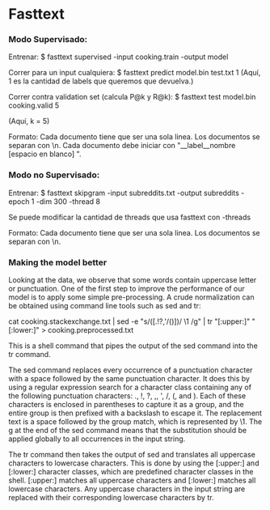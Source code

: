 # Fasttext
### Modo Supervisado:

Entrenar: 
$ fasttext supervised -input cooking.train -output model

Correr para un input cualquiera:
$ fasttext predict model.bin test.txt 1
(Aquí, 1 es la cantidad de labels que queremos que devuelva.)

Correr contra validation set (calcula P@k y R@k):
$ fasttext test model.bin cooking.valid 5

(Aquí, k = 5)

Formato:
Cada documento tiene que ser una sola linea. Los documentos se separan con \n. Cada documento debe iniciar con "__label__nombre [espacio en blanco] ".


### Modo no Supervisado:

Entrenar: 
$ fasttext skipgram -input subreddits.txt -output subreddits -epoch 1 -dim 300 -thread 8


Se puede modificar la cantidad de threads que usa fasttext con -threads

Formato:
Cada documento tiene que ser una sola linea. Los documentos se separan con \n.


### Making the model better

Looking at the data, we observe that some words contain uppercase letter or punctuation. One of the first step to improve the performance of our model is to apply some simple pre-processing. A crude normalization can be obtained using command line tools such as sed and tr:

cat cooking.stackexchange.txt | sed -e "s/\([.\!?,'/()]\)/ \1 /g" | tr "[:upper:]" "[:lower:]" > cooking.preprocessed.txt

This is a shell command that pipes the output of the sed command into the tr command.

The sed command replaces every occurrence of a punctuation character with a space followed by the same punctuation character. It does this by using a regular expression search for a character class containing any of the following punctuation characters: ., !, ?, ,, ', /, (, and ). Each of these characters is enclosed in parentheses to capture it as a group, and the entire group is then prefixed with a backslash to escape it. The replacement text is a space followed by the group match, which is represented by \1. The g at the end of the sed command means that the substitution should be applied globally to all occurrences in the input string.

The tr command then takes the output of sed and translates all uppercase characters to lowercase characters. This is done by using the [:upper:] and [:lower:] character classes, which are predefined character classes in the shell. [:upper:] matches all uppercase characters and [:lower:] matches all lowercase characters. Any uppercase characters in the input string are replaced with their corresponding lowercase characters by tr.

